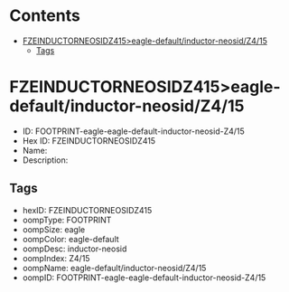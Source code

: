 



Contents
========

* [FZEINDUCTORNEOSIDZ415>eagle-default/inductor-neosid/Z4/15](#fzeinductorneosidz415eagle-defaultinductor-neosidz415)
	* [Tags](#tags)

# FZEINDUCTORNEOSIDZ415>eagle-default/inductor-neosid/Z4/15

- ID: FOOTPRINT-eagle-eagle-default-inductor-neosid-Z4/15
- Hex ID: FZEINDUCTORNEOSIDZ415
- Name: 
- Description: 

## Tags

- hexID: FZEINDUCTORNEOSIDZ415
- oompType: FOOTPRINT
- oompSize: eagle
- oompColor: eagle-default
- oompDesc: inductor-neosid
- oompIndex: Z4/15
- oompName: eagle-default/inductor-neosid/Z4/15
- oompID: FOOTPRINT-eagle-eagle-default-inductor-neosid-Z4/15

